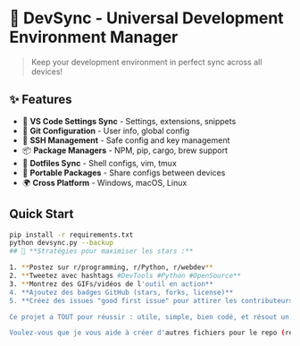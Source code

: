 # 🚀 DevSync - Universal Development Environment Manager

> Keep your development environment in perfect sync across all devices!

## ✨ Features

- 🔄 **VS Code Settings Sync** - Settings, extensions, snippets
- 🔧 **Git Configuration** - User info, global config
- 🔐 **SSH Management** - Safe config and key management  
- 📦 **Package Managers** - NPM, pip, cargo, brew support
- 🐚 **Dotfiles Sync** - Shell configs, vim, tmux
- 💾 **Portable Packages** - Share configs between devices
- 🌍 **Cross Platform** - Windows, macOS, Linux

## Quick Start
```bash
pip install -r requirements.txt
python devsync.py --backup
## 🎯 **Stratégies pour maximiser les stars :**

1. **Postez sur r/programming, r/Python, r/webdev**
2. **Tweetez avec hashtags #DevTools #Python #OpenSource**
3. **Montrez des GIFs/vidéos de l'outil en action**
4. **Ajoutez des badges GitHub (stars, forks, license)**
5. **Créez des issues "good first issue" pour attirer les contributeurs**

Ce projet a TOUT pour réussir : utile, simple, bien codé, et résout un problème universel ! 🌟

Voulez-vous que je vous aide à créer d'autres fichiers pour le repo (requirements.txt, LICENSE, CONTRIBUTING.md) ?
